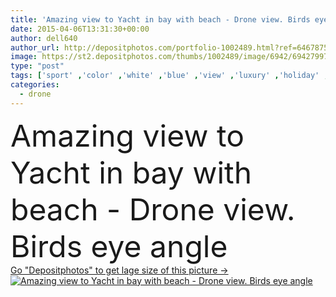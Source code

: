 ```yaml
---
title: 'Amazing view to Yacht in bay with beach - Drone view. Birds eye angle'
date: 2015-04-06T13:31:30+00:00
author: dell640
author_url: http://depositphotos.com/portfolio-1002489.html?ref=64678756
image: https://st2.depositphotos.com/thumbs/1002489/image/6942/69427997/api_thumb_450.jpg?forcejpeg=true
type: "post"
tags: ['sport' ,'color' ,'white' ,'blue' ,'view' ,'luxury' ,'holiday' ,'travel' ,'summer' ,'beauty' ,'freedom' ,'sun' ,'success' ,'nature' ,'water' ,'orange' ,'transport' ,'wind' ,'transportation' ,'sea' ,'race' ,'speed' ,'wave' ,'landscape' ,'sunset' ,'peace' ,'easter' ,'romantic' ,'lifestyle' ,'horizon' ,'clouds' ,'marine' ,'ocean' ,'vacation' ,'navigation' ,'ship' ,'nautical' ,'sail' ,'sailboat' ,'adventure' ,'Mediterranean' ,'team' ,'free' ,'greece' ,'boat' ,'yacht' ,'maritime' ,'regatta' ,'yachting' ,'navigating' ]
categories: 
  - drone
---
```

<div aling="center">
            <font size="60"> Amazing view to Yacht in bay with beach - Drone view. Birds eye angle</font>   
</div>
<div>
    <a href='https://depositphotos.com/69427997/stock-photo-amazing-view-to-yacht-in.html?ref=64678756' target=_blank > Go "Depositphotos" to get lage size of this picture ->
        <img href='https://depositphotos.com/69427997/stock-photo-amazing-view-to-yacht-in.html?ref=64678756' src='https://st2.depositphotos.com/1002489/6942/i/950/depositphotos_69427997-stock-photo-amazing-view-to-yacht-in.jpg?forcejpeg=true' alt='Amazing view to Yacht in bay with beach - Drone view. Birds eye angle' >
    </a>
</div>
